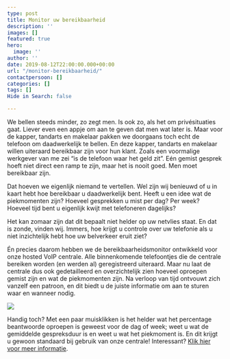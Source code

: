 ```yaml
---
type: post
title: Monitor uw bereikbaarheid
description: ''
images: []
featured: true
hero:
  image: ''
author: ''
date: 2019-08-12T22:00:00.000+00:00
url: "/monitor-bereikbaarheid/"
contactpersoon: []
categories: []
tags: []
Hide in Search: false

---
```

We bellen steeds minder, zo zegt men. Is ook zo, als het om privésituaties gaat. Liever even een appje om aan te geven dat men wat later is. Maar voor de kapper, tandarts en makelaar pakken we doorgaans toch echt de telefoon om daadwerkelijk te bellen. En deze kapper, tandarts en makelaar willen uiteraard bereikbaar zijn voor hun klant. Zoals een voormalige werkgever van me zei “is de telefoon waar het geld zit”. Eén gemist gesprek hoeft niet direct een ramp te zijn, maar het is nooit goed. Men moet bereikbaar zijn.

Dat hoeven we eigenlijk niemand te vertellen. Wel zijn wij benieuwd of u in kaart hebt hoe bereikbaar u daadwerkelijk bent. Heeft u een idee wat de piekmomenten zijn? Hoeveel gesprekken u mist per dag? Per week? Hoeveel tijd bent u eigenlijk kwijt met telefoneren dagelijks?

Het kan zomaar zijn dat dit bepaalt niet helder op uw netvlies staat. En dat is zonde, vinden wij. Immers, hoe krijgt u controle over uw telefonie als u niet inzichtelijk hebt hoe uw belverkeer eruit ziet?

Én precies daarom hebben we de bereikbaarheidsmonitor ontwikkeld voor onze hosted VoIP centrale. Alle binnenkomende telefoontjes die de centrale bereiken worden (en werden al) geregistreerd uiteraard. Maar nu laat de centrale dus ook gedetailleerd en overzichtelijk zien hoeveel oproepen gemist zijn en wat de piekmomenten zijn. Na verloop van tijd ontvouwt zich vanzelf een patroon, en dit biedt u de juiste informatie om aan te sturen waar en wanneer nodig.

![](https://res.cloudinary.com/callvoip/image/upload/v1563355159/callvoip-website-bereikbaarheidsmonitor2.png)

Handig toch? Met een paar muisklikken is het helder wat het percentage beantwoorde oproepen is geweest voor de dag of week; weet u wat de gemiddelde gespreksduur is en weet u wat het piekmoment is. En dit krijgt u gewoon standaard bij gebruik van onze centrale! Interessant? [Klik hier voor meer informatie](/telefonie/bereikbaarheidsmonitor/).
